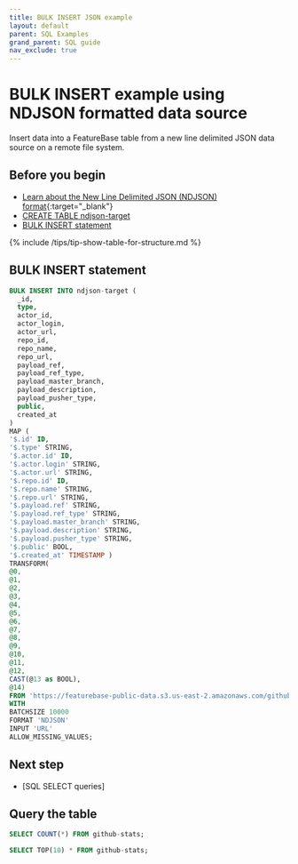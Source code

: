 ```yaml
---
title: BULK INSERT JSON example
layout: default
parent: SQL Examples
grand_parent: SQL guide
nav_exclude: true
---
```


# BULK INSERT example using NDJSON formatted data source

Insert data into a FeatureBase table from a new line delimited JSON data source on a remote file system.

## Before you begin

* [Learn about the New Line Delimited JSON (NDJSON) format](https://en.wikipedia.org/wiki/JSON_streaming){:target="_blank"}
* [CREATE TABLE ndjson-target](/docs/sql-guide/examples/sql-eg-table-create/sql-eg-table-create-ndjson)
* [BULK INSERT statement](/docs/sql-guide/statements/statement-insert-bulk)

{% include /tips/tip-show-table-for-structure.md %}

## BULK INSERT statement

```sql
BULK INSERT INTO ndjson-target (
  _id,
  type,
  actor_id,
  actor_login,
  actor_url,
  repo_id,
  repo_name,
  repo_url,
  payload_ref,
  payload_ref_type,
  payload_master_branch,
  payload_description,
  payload_pusher_type,
  public,
  created_at
)
MAP (
'$.id' ID,
'$.type' STRING,
'$.actor.id' ID,
'$.actor.login' STRING,
'$.actor.url' STRING,
'$.repo.id' ID,
'$.repo.name' STRING,
'$.repo.url' STRING,
'$.payload.ref' STRING,
'$.payload.ref_type' STRING,
'$.payload.master_branch' STRING,
'$.payload.description' STRING,
'$.payload.pusher_type' STRING,
'$.public' BOOL,
'$.created_at' TIMESTAMP )
TRANSFORM(
@0,
@1,
@2,
@3,
@4,
@5,
@6,
@7,
@8,
@9,
@10,
@11,
@12,
CAST(@13 as BOOL),
@14)
FROM 'https://featurebase-public-data.s3.us-east-2.amazonaws.com/github-2015-data.json'
WITH
BATCHSIZE 10000
FORMAT 'NDJSON'
INPUT 'URL'
ALLOW_MISSING_VALUES;
```

## Next step

* [SQL SELECT queries]

## Query the table

```sql
SELECT COUNT(*) FROM github-stats;
```
```sql
SELECT TOP(10) * FROM github-stats;
```
